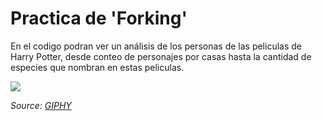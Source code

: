 # Practica de 'Forking' 

En el codigo podran ver un análisis de los personas de las peliculas de Harry Potter, desde conteo de personajes por casas hasta la cantidad de especies que nombran en estas peliculas.


![](https://media.giphy.com/media/R65bZxLDrX2Mw/giphy.gif)  
 
 *Source: [GIPHY](https://media.giphy.com/media/R65bZxLDrX2Mw/giphy.gif)*